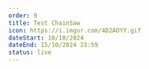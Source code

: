 ```yaml
---
order: 9
title: Test ChainSaw
icon: https://i.imgur.com/4D2AOYY.gif
dateStart: 10/10/2024
dateEnd: 15/10/2024 23:59
status: live
---
```

